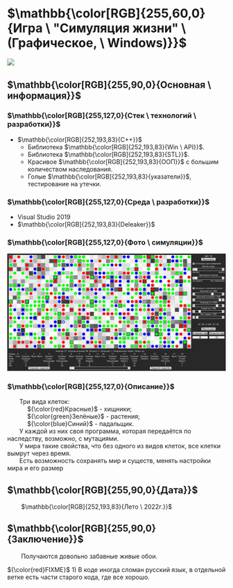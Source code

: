 ﻿# $\mathbb{\color[RGB]{255,60,0}{Игра \ "Симуляция жизни" \ (Графическое, \ Windows)}}$

[<img src="Info/Ico_Life_simulation.ico" width="160"/>](Info/Ico_Life_simulation.ico)

## $\mathbb{\color[RGB]{255,90,0}{Основная \ информация}}$

### $\mathbb{\color[RGB]{255,127,0}{Стек \ технологий \ разработки}}$

- $\mathbb{\color[RGB]{252,193,83}{C++}}$
	+ Библиотека $\mathbb{\color[RGB]{252,193,83}{Win \ API}}$.
	+ Библиотека $\mathbb{\color[RGB]{252,193,83}{STL}}$.
	+ Красивое $\mathbb{\color[RGB]{252,193,83}{ООП}}$ с большим количеством наследования.
	+ Голые $\mathbb{\color[RGB]{252,193,83}{указатели}}$, тестирование на утечки.

### $\mathbb{\color[RGB]{255,127,0}{Среда \ разработки}}$

- Visual Studio 2019
- $\mathbb{\color[RGB]{252,193,83}{Deleaker}}$

### $\mathbb{\color[RGB]{255,127,0}{Фото \ симуляции}}$

[<img src="Info/in_simulation.jpg" width="750"/>](Info/in_simulation.jpg)

### $\mathbb{\color[RGB]{255,127,0}{Описание}}$

&emsp;&emsp;Три вида клеток:<br>
&emsp;&emsp;&emsp; ${\color{red}Красные}$ - хищники;<br>
&emsp;&emsp;&emsp; ${\color{green}Зелёные}$ - растения;<br>
&emsp;&emsp;&emsp; ${\color{blue}Синий}$ - падальщик.<br>
&emsp;&emsp;У каждой из них своя программа, которая передаётся по наследству, возможно, с мутациями.<br>
&emsp;&emsp;У мира такие свойства, что без одного из видов клеток, все клетки вымрут через время.<br>
&emsp;&emsp;Есть возможность сохранять мир и существ, менять настройки мира и его размер<br>

## $\mathbb{\color[RGB]{255,90,0}{Дата}}$

&emsp;&emsp; $\mathbb{\color[RGB]{252,193,83}{Лето \ 2022г.}}$

## $\mathbb{\color[RGB]{255,90,0}{Заключение}}$

&emsp;&emsp; Получаются довольно забавные живые обои.

 ${\color{red}FIXME}$ 1) В коде иногда сломан русский язык, в отдельной ветке есть части старого кода, где все хорошо.